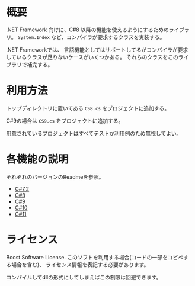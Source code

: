 概要
====

.NET Framework 向けに、C#8 以降の機能を使えるようにするためのライブラリ。
`System.Index` など、コンパイラが要求するクラスを実装する。

.NET Frameworkでは、
言語機能としてはサポートしてるがコンパイラが要求しているクラスが足りないケースがいくつかある。
それらのクラスをこのライブラリで補完する。


利用方法
====

トップディレクトリに置いてある `CS8.cs` をプロジェクトに追加する。

C#9の場合は `CS9.cs` をプロジェクトに追加する。


用意されているプロジェクトはすべてテストか利用例のため無視してよい。


各機能の説明
===
それぞれのバージョンのReadmeを参照。

- [C#7.2](Readme-CS7.2.md)
- [C#8](Readme-CS8.md)
- [C#9](Readme-CS9.md)
- [C#10](Readme-CS10.md)
- [C#11](Readme-CS11.md)


ライセンス
====
Boost Software License.
このソフトを利用する場合(コードの一部をコピペする場合を含む)、
ライセンス情報を表記する必要があります。

コンパイルしてdllの形式にしてしまえばこの制限は回避できます。

